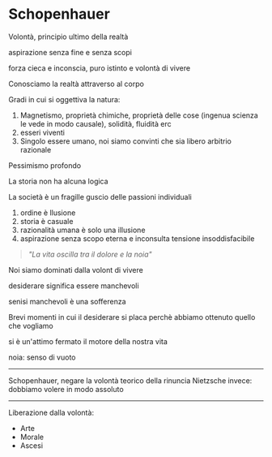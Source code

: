 # Schopenhauer

Volontà, principio ultimo della realtà

aspirazione senza fine e senza scopi

forza cieca e inconscia, puro istinto e volontà di vivere

Conosciamo la realtà attraverso al corpo

Gradi in cui si oggettiva la natura:

1. Magnetismo, proprietà chimiche, proprietà delle cose (ingenua scienza le vede in modo causale), solidità, fluidità erc
2. esseri viventi
3. Singolo essere umano, noi siamo convinti che sia libero arbitrio razionale


Pessimismo profondo


La storia non ha alcuna logica


La società è un fragille guscio delle passioni individuali


1. ordine è llusione
2. storia è casuale
3. razionalità umana è solo una illusione
4. aspirazione senza scopo eterna e inconsulta tensione insoddisfacibile

> _"La vita oscilla tra il dolore e la noia"_

Noi siamo dominati dalla volont di vivere

desiderare significa essere manchevoli

senisi manchevoli è una sofferenza


Brevi momenti in cui il desiderare si placa perchè abbiamo ottenuto quello che vogliamo

si è un'attimo fermato il motore della nostra vita

noia: senso di vuoto

---

Schopenhauer, negare la volontà
 teorico della rinuncia
Nietzsche invece: dobbiamo volere in modo assoluto

---

Liberazione dalla volontà:

* Arte 
* Morale 
* Ascesi
<!--stackedit_data:
eyJoaXN0b3J5IjpbNDcwMzc1MjMwLC0xODY1ODk0ODA1LC0xOD
IxNTQxMjcyLDM3NzQ3MjIzNF19
-->